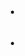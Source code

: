 
<html>
    <head>
        <script src="https://code.jquery.com/jquery-3.5.1.js" integrity="sha256-QWo7LDvxbWT2tbbQ97B53yJnYU3WhH/C8ycbRAkjPDc=" crossorigin="anonymous"></script>
        <style type="text/css">
            li#show, li#marriage, h2#marriageDetail {
                margin: 30px auto;
                font-weight: bolder;
                font-size: larger;
            }
        </style>
    </head>
    <body>
        <ul>
            <li id="show"></li>
            <li id="marriage"></li>
        </ul>
        <script>
            $(function() {
                let from = new Date('2016-12-15T18:00:00');
                let to = new Date();
                let result = ((to - from) / 1000 / 60 / 60 / 24) >>> 0;
                $('#show').text("自段宏俊与马晓君恋爱已" + result + "天");
                fun();
                setInterval(fun, 1000);
            });
            function fun() {
                let start = new Date('2021-05-23T00:00:00');
                let now = new Date();
                let r = ((now - start) / 1000 / 60 / 60 / 24) >>> 0;
                $('#marriage').text("自段宏俊与马晓君结婚已" + trans(r) + "天" + 
                "(" + trans(now.getFullYear() - start.getFullYear()) + "年"
                + trans(now.getMonth() - start.getMonth()) + "月" + trans(now.getDay() - start.getDay()) + "日"
                + trans(now.getHours() - start.getHours()) + "时" + trans(now.getMinutes() - start.getMinutes()) + "分"
                + trans(now.getSeconds() - start.getSeconds()) + "秒" + ")");
            }
            function trans(e) {
                if (e < 10) {
                    return '0' + e;
                } else return e;
            }
        </script>
    </body>
</html>